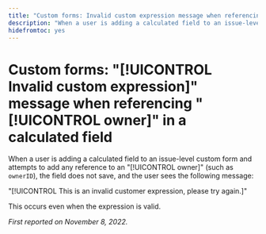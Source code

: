 ```yaml
---
title: "Custom forms: Invalid custom expression message when referencing owner in a calculated field"
description: "When a user is adding a calculated field to an issue-level custom form and attempts to add any reference to an owner (such as `ownerID`), the field does not save, and the user sees the following message: This is an invalid customer expression, please try again."
hidefromtoc: yes
---
```


# Custom forms: "[!UICONTROL Invalid custom expression]" message when referencing "[!UICONTROL owner]" in a calculated field

When a user is adding a calculated field to an issue-level custom form and attempts to add any reference to an "[!UICONTROL owner]" (such as `ownerID`), the field does not save, and the user sees the following message:

"[!UICONTROL This is an invalid customer expression, please try again.]"

This occurs even when the expression is valid.

_First reported on November 8, 2022._

